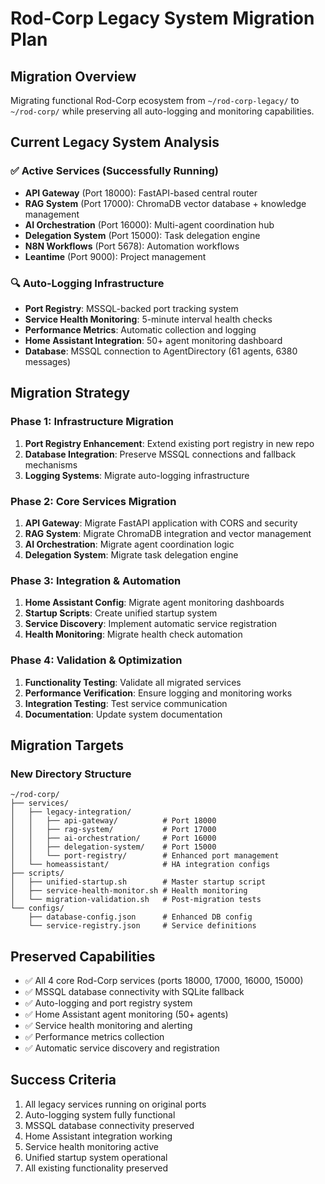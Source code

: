 # Rod-Corp Legacy System Migration Plan

## Migration Overview
Migrating functional Rod-Corp ecosystem from `~/rod-corp-legacy/` to `~/rod-corp/` while preserving all auto-logging and monitoring capabilities.

## Current Legacy System Analysis

### ✅ **Active Services** (Successfully Running)
- **API Gateway** (Port 18000): FastAPI-based central router
- **RAG System** (Port 17000): ChromaDB vector database + knowledge management
- **AI Orchestration** (Port 16000): Multi-agent coordination hub
- **Delegation System** (Port 15000): Task delegation engine
- **N8N Workflows** (Port 5678): Automation workflows
- **Leantime** (Port 9000): Project management

### 🔍 **Auto-Logging Infrastructure**
- **Port Registry**: MSSQL-backed port tracking system
- **Service Health Monitoring**: 5-minute interval health checks
- **Performance Metrics**: Automatic collection and logging
- **Home Assistant Integration**: 50+ agent monitoring dashboard
- **Database**: MSSQL connection to AgentDirectory (61 agents, 6380 messages)

## Migration Strategy

### Phase 1: Infrastructure Migration
1. **Port Registry Enhancement**: Extend existing port registry in new repo
2. **Database Integration**: Preserve MSSQL connections and fallback mechanisms
3. **Logging Systems**: Migrate auto-logging infrastructure

### Phase 2: Core Services Migration
1. **API Gateway**: Migrate FastAPI application with CORS and security
2. **RAG System**: Migrate ChromaDB integration and vector management
3. **AI Orchestration**: Migrate agent coordination logic
4. **Delegation System**: Migrate task delegation engine

### Phase 3: Integration & Automation
1. **Home Assistant Config**: Migrate agent monitoring dashboards
2. **Startup Scripts**: Create unified startup system
3. **Service Discovery**: Implement automatic service registration
4. **Health Monitoring**: Migrate health check automation

### Phase 4: Validation & Optimization
1. **Functionality Testing**: Validate all migrated services
2. **Performance Verification**: Ensure logging and monitoring works
3. **Integration Testing**: Test service communication
4. **Documentation**: Update system documentation

## Migration Targets

### New Directory Structure
```
~/rod-corp/
├── services/
│   ├── legacy-integration/
│   │   ├── api-gateway/          # Port 18000
│   │   ├── rag-system/           # Port 17000
│   │   ├── ai-orchestration/     # Port 16000
│   │   ├── delegation-system/    # Port 15000
│   │   └── port-registry/        # Enhanced port management
│   └── homeassistant/            # HA integration configs
├── scripts/
│   ├── unified-startup.sh        # Master startup script
│   ├── service-health-monitor.sh # Health monitoring
│   └── migration-validation.sh   # Post-migration tests
└── configs/
    ├── database-config.json      # Enhanced DB config
    └── service-registry.json     # Service definitions
```

## Preserved Capabilities
- ✅ All 4 core Rod-Corp services (ports 18000, 17000, 16000, 15000)
- ✅ MSSQL database connectivity with SQLite fallback
- ✅ Auto-logging and port registry system
- ✅ Home Assistant agent monitoring (50+ agents)
- ✅ Service health monitoring and alerting
- ✅ Performance metrics collection
- ✅ Automatic service discovery and registration

## Success Criteria
1. All legacy services running on original ports
2. Auto-logging system fully functional
3. MSSQL database connectivity preserved
4. Home Assistant integration working
5. Service health monitoring active
6. Unified startup system operational
7. All existing functionality preserved